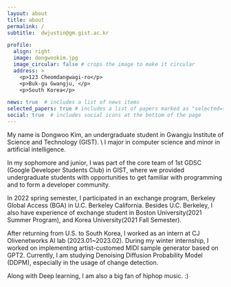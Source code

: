```yaml
---
layout: about
title: about
permalink: /
subtitle:  dwjustin@gm.gist.ac.kr

profile:
  align: right
  image: dongwookim.jpg
  image_circular: false # crops the image to make it circular
  address: >
    <p>123 Cheomdangwagi-ro</p>
    <p>Buk-gu Gwangju, </p>
    <p>South Korea</p>

news: true  # includes a list of news items
selected_papers: true # includes a list of papers marked as "selected={true}"
social: true  # includes social icons at the bottom of the page
---
```


My name is Dongwoo Kim, an undergraduate student in Gwangju Institute of Science and Technology (GIST). \\
I major in computer science and minor in artificial intelligence. 

In my sophomore and junior, I was part of the core team of 1st GDSC (Google Developer Students Club) in GIST, where we provided undergraduate students with opportunities to get familiar with programming and to form a developer community. 

In 2022 spring semester, I participated in an exchange program, Berkeley Global Access (BGA) in U.C. Berkeley California. Besides U.C. Berkeley, I also have experience of exchange student in Boston University(2021 Summer Program), and Korea University(2021 Fall Semester). 

After returning from U.S. to South Korea, I worked as an intern at CJ Olivenetworks AI lab (2023.01~2023.02). During my winter internship, I worked on implementing artist-customed MIDI sample generator based on GPT2. Currently, I am studying Denoising Diffusion Probability Model (DDPM), especially in the usage of change detection. 


Along with Deep learning, I am also a big fan of hiphop music. :) 

<!-- Link to your favorite [subreddit](http://reddit.com). You can put a picture in, too. The code is already in, just name your picture `prof_pic.jpg` and put it in the `img/` folder.

Put your address / P.O. box / other info right below your picture. You can also disable any these elements by editing `profile` property of the YAML header of your `_pages/about.md`. Edit `_bibliography/papers.bib` and Jekyll will render your [publications page](/al-folio/publications/) automatically.

Link to your social media connections, too. This theme is set up to use [Font Awesome icons](http://fortawesome.github.io/Font-Awesome/) and [Academicons](https://jpswalsh.github.io/academicons/), like the ones below. Add your Facebook, Twitter, LinkedIn, Google Scholar, or just disable all of them. -->
